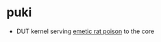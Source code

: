 # puki

* DUT kernel serving [emetic rat poison](https://hitman.fandom.com/wiki/Emetic_Rat_Poison) to the core

